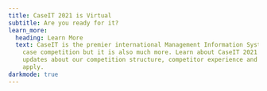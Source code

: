```yaml
---
title: CaseIT 2021 is Virtual
subtitle: Are you ready for it?
learn_more:
  heading: Learn More
  text: CaseIT is the premier international Management Information Systems themed
    case competition but it is also much more. Learn about CaseIT 2021 through
    updates about our competition structure, competitor experience and how to
    apply.
darkmode: true
---
```

